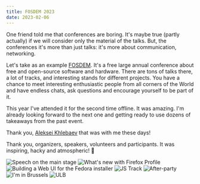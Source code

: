 ```yaml
---
title: FOSDEM 2023
date: 2023-02-06
---
```

One friend told me that conferences are boring. It's maybe true (partly actually) if we will consider only the material of the talks. But, the conferences it's more than just talks: it's more about communication, networking.

Let's take as an example <a href="https://fosdem.org" target="_blank">FOSDEM</a>. It's a free large annual conference about free and open-source software and hardware. There are tons of talks there, a lot of tracks, and interesting stands for different projects. You have a chance to meet interesting enthusiastic people from all corners of the World and have endless chats, ask questions and encourage yourself to be part of it.

This year I've attended it for the second time offline. It was amazing. I'm already looking forward to the next one and getting ready to use dozens of takeaways from the past event.

Thank you, <a href="https://www.linkedin.com/in/aleksei-khlebaev-933950123/" target="_blank">Aleksei Khlebaev</a> that was with me these days!

Thank you, organizers, speakers, volunteers and participants. It was inspiring, hacky and atmospheric! 🥳

<script src="https://unpkg.com/@appnest/masonry-layout/umd/masonry-layout.min.js"></script>
<masonry-layout gap="20">
<img src="{% imageUrl 'content/1675609771577.jpg' %}" alt="Speech on the main stage" />
<img src="{% imageUrl 'content/1675609771574.jpg' %}" alt="What's new with Firefox Profile" />
<img src="{% imageUrl 'content/1675609772726.jpg' %}" alt="Building a Web UI for the Fedora installer" />
<img src="{% imageUrl 'content/1675609771281.jpg' %}" alt="JS Track" />
<img src="{% imageUrl 'content/1675609771373.jpg' %}" alt="After-party" />
<img src="{% imageUrl 'content/1675609772436.jpg' %}" alt="I'm in Brussels" />
<img src="{% imageUrl 'content/1675609772480.jpg' %}" alt="ULB" />
</masonry-layout>
